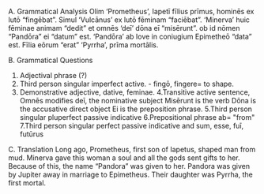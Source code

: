 A. Grammatical Analysis
Olim ‘Prometheus’, Iapetī fīlius prīmus, hominēs ex lutō “fingēbat”. Simul ‘Vulcānus’ ex lutō fēminam “faciēbat”. ‘Minerva’ huic fēminae animam “dedit” et omnēs ‘deī’ dōna eī “misērunt”. ob id nōmen “Pandōra” ei “datum” est. ‘Pandōra’ ab Iove in coniugium Epimetheō “data” est. Fīlia eōrum “erat” ‘Pyrrha’, prīma mortālis.

B. Grammatical Questions
1. Adjectival phrase (?)
2. Third person singular imperfect active.   - fingō, fingere=  to shape.
3. Demonstrative adjective, dative, feminae.
4.Transitive active sentence, 
  Omnēs modifies deī, the nominative subject 
  Misērunt is the verb
  Dōna is the accusative direct object
  Ei is the preposition phrase. 
5.Third person singular pluperfect passive indicative
6.Prepositional phrase ab= "from"
7.Third person singular perfect passive indicative and   sum, esse, fuī, futūrus

C. Translation
Long ago, Prometheus, first son of Iapetus, shaped man from mud. Minerva gave this woman a soul and all the gods sent gifts to her. Because of this, the name “Pandora” was given to her. Pandora was given by Jupiter away in marriage to Epimetheus. Their daughter was Pyrrha, the first mortal.
